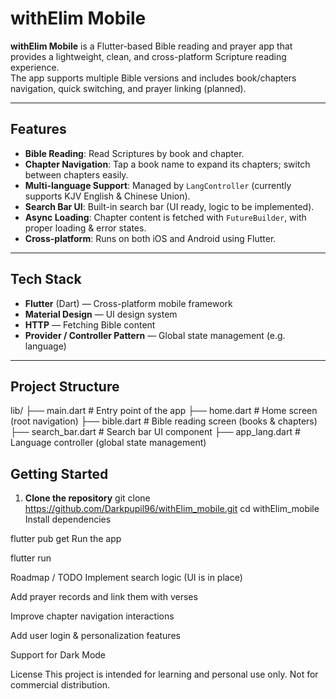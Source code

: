 # withElim Mobile

**withElim Mobile** is a Flutter-based Bible reading and prayer app that provides a lightweight, clean, and cross-platform Scripture reading experience.  
The app supports multiple Bible versions and includes book/chapters navigation, quick switching, and prayer linking (planned).

---

## Features

- **Bible Reading**: Read Scriptures by book and chapter.  
- **Chapter Navigation**: Tap a book name to expand its chapters; switch between chapters easily.  
- **Multi-language Support**: Managed by `LangController` (currently supports KJV English & Chinese Union).  
- **Search Bar UI**: Built-in search bar (UI ready, logic to be implemented).  
- **Async Loading**: Chapter content is fetched with `FutureBuilder`, with proper loading & error states.  
- **Cross-platform**: Runs on both iOS and Android using Flutter.  

---

## Tech Stack

- **Flutter** (Dart) — Cross-platform mobile framework  
- **Material Design** — UI design system  
- **HTTP** — Fetching Bible content  
- **Provider / Controller Pattern** — Global state management (e.g. language)  

---

## Project Structure

lib/
├── main.dart # Entry point of the app
├── home.dart # Home screen (root navigation)
├── bible.dart # Bible reading screen (books & chapters)
├── search_bar.dart # Search bar UI component
├── app_lang.dart # Language controller (global state management)


## Getting Started

1. **Clone the repository**
   git clone https://github.com/Darkpupil96/withElim_mobile.git
   cd withElim_mobile
Install dependencies

flutter pub get
Run the app

flutter run

Roadmap / TODO
 Implement search logic (UI is in place)

 Add prayer records and link them with verses

 Improve chapter navigation interactions

 Add user login & personalization features

 Support for Dark Mode

License
This project is intended for learning and personal use only. Not for commercial distribution.
